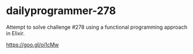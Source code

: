 # dailyprogrammer-278

Attempt to solve challenge #278 using a functional programming approach in Elixir.

https://goo.gl/oi1cMw
